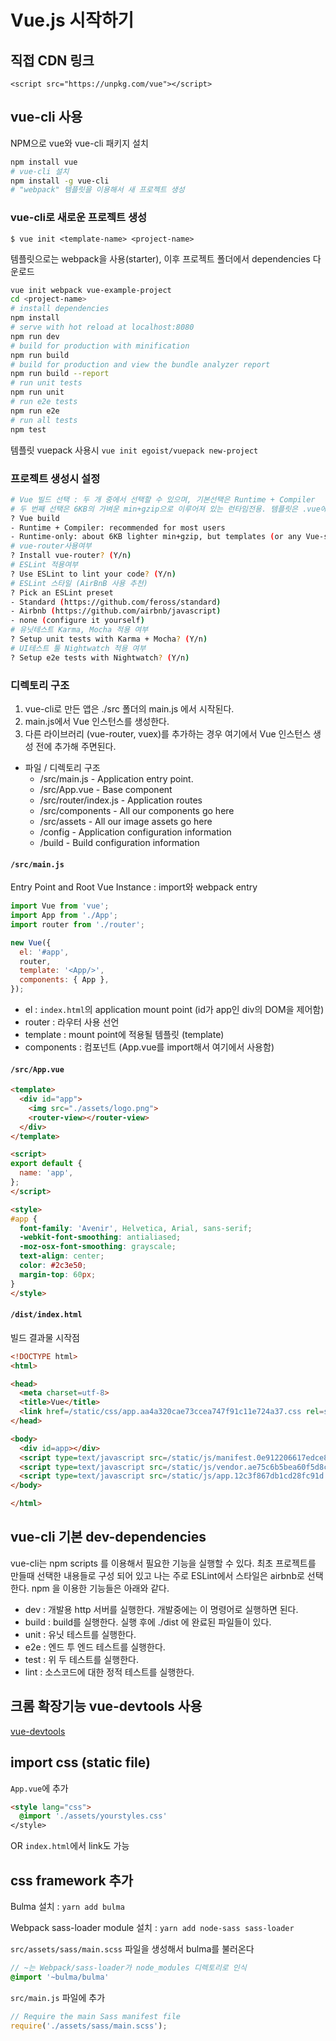# Vue.js 시작하기

## 직접 CDN 링크

`<script src="https://unpkg.com/vue"></script>`

## vue-cli 사용

NPM으로 vue와 vue-cli 패키지 설치
  ```sh
  npm install vue
  # vue-cli 설치
  npm install -g vue-cli
  # "webpack" 템플릿을 이용해서 새 프로젝트 생성
  ```

### vue-cli로 새로운 프로젝트 생성

`$ vue init <template-name> <project-name>`

템플릿으로는 webpack을 사용(starter), 이후 프로젝트 폴더에서 dependencies 다운로드
  ```sh
  vue init webpack vue-example-project
  cd <project-name>
  # install dependencies
  npm install
  # serve with hot reload at localhost:8080
  npm run dev
  # build for production with minification
  npm run build
  # build for production and view the bundle analyzer report
  npm run build --report
  # run unit tests
  npm run unit
  # run e2e tests
  npm run e2e
  # run all tests
  npm test
  ```

템플릿 vuepack 사용시 `vue init egoist/vuepack new-project`

### 프로젝트 생성시 설정

```sh
# Vue 빌드 선택 : 두 개 중에서 선택할 수 있으며, 기본선택은 Runtime + Compiler
# 두 번째 선택은 6KB의 가벼운 min+gzip으로 이루어져 있는 런타임전용. 템플릿은 .vue에서만 허용
? Vue build
- Runtime + Compiler: recommended for most users
- Runtime-only: about 6KB lighter min+gzip, but templates (or any Vue-specific HTML) are ONLY allowed in .vue files - render functions are required elsewhere
# vue-router사용여부
? Install vue-router? (Y/n)
# ESLint 적용여부
? Use ESLint to lint your code? (Y/n)
# ESLint 스타일 (AirBnB 사용 추천)
? Pick an ESLint preset
- Standard (https://github.com/feross/standard)
- Airbnb (https://github.com/airbnb/javascript)
- none (configure it yourself)
# 유닛테스트 Karma, Mocha 적용 여부
? Setup unit tests with Karma + Mocha? (Y/n)
# UI테스트 툴 Nightwatch 적용 여부
? Setup e2e tests with Nightwatch? (Y/n)
```

### 디렉토리 구조

1. vue-cli로 만든 앱은 ./src 폴더의 main.js 에서 시작된다.
1. main.js에서 Vue 인스턴스를 생성한다.
1. 다른 라이브러리 (vue-router, vuex)를 추가하는 경우 여기에서 Vue 인스턴스 생성 전에 추가해 주면된다.

- 파일 / 디렉토리 구조
  - /src/main.js - Application entry point.
  - /src/App.vue - Base component
  - /src/router/index.js - Application routes
  - /src/components - All our components go here
  - /src/assets - All our image assets go here
  - /config - Application configuration information
  - /build - Build configuration information

#### `/src/main.js`

Entry Point and Root Vue Instance : import와 webpack entry

  ```js
  import Vue from 'vue';
  import App from './App';
  import router from './router';

  new Vue({
    el: '#app',
    router,
    template: '<App/>',
    components: { App },
  });
  ```

- el : `index.html`의 application mount point (id가 app인 div의 DOM을 제어함)
- router : 라우터 사용 선언
- template : mount point에 적용될 템플릿 (template)
- components : 컴포넌트 (App.vue를 import해서 여기에서 사용함)

#### `/src/App.vue`

  ```html
  <template>
    <div id="app">
      <img src="./assets/logo.png">
      <router-view></router-view>
    </div>
  </template>

  <script>
  export default {
    name: 'app',
  };
  </script>

  <style>
  #app {
    font-family: 'Avenir', Helvetica, Arial, sans-serif;
    -webkit-font-smoothing: antialiased;
    -moz-osx-font-smoothing: grayscale;
    text-align: center;
    color: #2c3e50;
    margin-top: 60px;
  }
  </style>
  ```

#### `/dist/index.html`

빌드 결과물 시작점

  ```html
  <!DOCTYPE html>
  <html>

  <head>
    <meta charset=utf-8>
    <title>Vue</title>
    <link href=/static/css/app.aa4a320cae73ccea747f91c11e724a37.css rel=stylesheet>
  </head>

  <body>
    <div id=app></div>
    <script type=text/javascript src=/static/js/manifest.0e912206617edce8a3e3.js></script>
    <script type=text/javascript src=/static/js/vendor.ae75c6b5bea60f5d8cec.js></script>
    <script type=text/javascript src=/static/js/app.12c3f867db1cd28fc91d.js></script>
  </body>

  </html>
  ```

## vue-cli 기본 dev-dependencies

vue-cli는 npm scripts 를 이용해서 필요한 기능을 실행할 수 있다.
최초 프로젝트를 만들때 선택한 내용들로 구성 되어 있고 나는 주로 ESLint에서 스타일은 airbnb로 선택한다.
npm 을 이용한 기능들은 아래와 같다.

- dev : 개발용 http 서버를 실행한다. 개발중에는 이 명령어로 실행하면 된다.
- build : build를 실행한다. 실행 후에 ./dist 에 완료된 파일들이 있다.
- unit : 유닛 테스트를 실행한다.
- e2e : 엔드 투 엔드 테스트를 실행한다.
- test : 위 두 테스트를 실행한다.
- lint : 소스코드에 대한 정적 테스트를 실행한다.

## 크롬 확장기능 vue-devtools 사용

[vue-devtools](https://chrome.google.com/webstore/detail/vuejs-devtools/nhdogjmejiglipccpnnnanhbledajbpd)

## import css (static file)

`App.vue`에 추가

```html
<style lang="css">
  @import './assets/yourstyles.css'
</style>
```

OR `index.html`에서 link도 가능

## css framework 추가

Bulma 설치 : `yarn add bulma`

Webpack sass-loader module 설치 : `yarn add node-sass sass-loader`

`src/assets/sass/main.scss` 파일을 생성해서 bulma를 불러온다

```scss
// ~는 Webpack/sass-loader가 node_modules 디렉토리로 인식
@import '~bulma/bulma'
```

`src/main.js` 파일에 추가

```js
// Require the main Sass manifest file
require('./assets/sass/main.scss');
```
